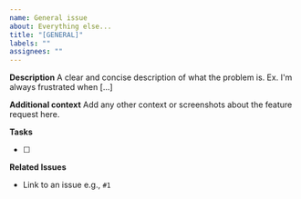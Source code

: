 ```yaml
---
name: General issue
about: Everything else...
title: "[GENERAL]"
labels: ""
assignees: ""
---
```


**Description**
A clear and concise description of what the problem is. Ex. I'm always frustrated when [...]

**Additional context**
Add any other context or screenshots about the feature request here.

**Tasks**

- [ ]

**Related Issues**

- Link to an issue e.g., `#1`
